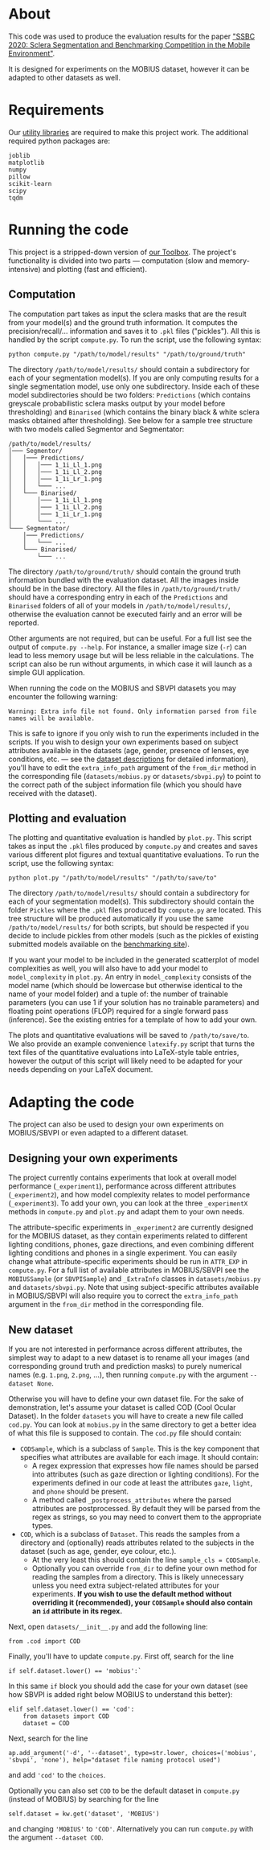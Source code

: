 # About
This code was used to produce the evaluation results for the paper ["SSBC 2020: Sclera Segmentation and Benchmarking Competition in the Mobile Environment"](https://sclera.fri.uni-lj.si/publications.html#SSBC_2020).

It is designed for experiments on the MOBIUS dataset, however it can be adapted to other datasets as well.

# Requirements
Our [utility libraries](https://sclera.fri.uni-lj.si/code.html#Libraries) are required to make this project work. The additional required python packages are:

	joblib
	matplotlib
	numpy
	pillow
	scikit-learn
	scipy
	tqdm

# Running the code
This project is a stripped-down version of [our Toolbox](https://sclera.fri.uni-lj.si/code.html#Toolbox). The project's functionality is divided into two parts — computation (slow and memory-intensive) and plotting (fast and efficient).

## Computation
The computation part takes as input the sclera masks that are the result from your model(s) and the ground truth information. It computes the precision/recall/... information and saves it to `.pkl` files ("pickles"). All this is handled by the script `compute.py`. To run the script, use the following syntax:

	python compute.py "/path/to/model/results" "/path/to/ground/truth"

The directory `/path/to/model/results/` should contain a subdirectory for each of your segmentation model(s). If you are only computing results for a single segmentation model, use only one subdirectory. Inside each of these model subdirectories should be two folders: `Predictions` (which contains greyscale probabilistic sclera masks output by your model before thresholding) and `Binarised` (which contains the binary black & white sclera masks obtained after thresholding). See below for a sample tree structure with two models called Segmentor and Segmentator:

	/path/to/model/results/
	│─── Segmentor/
	│	│─── Predictions/
	│	│   │─── 1_1i_Ll_1.png
	│	│   │─── 1_1i_Ll_2.png
	│	│   │─── 1_1i_Lr_1.png
	│	│   └─── ...
	│	└─── Binarised/
	│		│─── 1_1i_Ll_1.png
	│		│─── 1_1i_Ll_2.png
	│		│─── 1_1i_Lr_1.png
	│		└─── ...
	└─── Segmentator/
		│─── Predictions/
		│   └─── ...
		└─── Binarised/
			└─── ...

The directory `/path/to/ground/truth/` should contain the ground truth information bundled with the evaluation dataset. All the images inside should be in the base directory. All the files in `/path/to/ground/truth/` should have a corresponding entry in each of the `Predictions` and `Binarised` folders of all of your models in `/path/to/model/results/`, otherwise the evaluation cannot be executed fairly and an error will be reported.

Other arguments are not required, but can be useful. For a full list see the output of `compute.py --help`. For instance, a smaller image size (`-r`) can lead to less memory usage but will be less reliable in the calculations. The script can also be run without arguments, in which case it will launch as a simple GUI application.

When running the code on the MOBIUS and SBVPI datasets you may encounter the following warning:

	Warning: Extra info file not found. Only information parsed from file names will be available.
This is safe to ignore if you only wish to run the experiments included in the scripts. If you wish to design your own experiments based on subject attributes available in the datasets (age, gender, presence of lenses, eye conditions, etc. — see the [dataset descriptions](https://sclera.fri.uni-lj.si/datasets.html) for detailed information), you'll have to edit the `extra_info_path` argument of the `from_dir` method in the corresponding file (`datasets/mobius.py` or `datasets/sbvpi.py`) to point to the correct path of the subject information file (which you should have received with the dataset).

## Plotting and evaluation
The plotting and quantitative evaluation is handled by `plot.py`. This script takes as input the `.pkl` files produced by `compute.py` and creates and saves various different plot figures and textual quantitative evaluations. To run the script, use the following syntax:

	python plot.py "/path/to/model/results" "/path/to/save/to"

The directory `/path/to/model/results/` should contain a subdirectory for each of your segmentation model(s). This subdirectory should contain the folder `Pickles` where the `.pkl` files produced by `compute.py` are located. This tree structure will be produced automatically if you use the same `/path/to/model/results/` for both scripts, but should be respected if you decide to include pickles from other models (such as the pickles of existing submitted models available on the [benchmarking site](https://sclera.fri.uni-lj.si/benchmarking.html#Code)).

If you want your model to be included in the generated scatterplot of model complexities as well, you will also have to add your model to `model_complexity` in `plot.py`. An entry in `model_complexity` consists of the model name (which should be lowercase but otherwise identical to the name of your model folder) and a tuple of: the number of trainable parameters (you can use 1 if your solution has no trainable parameters) and floating point operations (FLOP) required for a single forward pass (inference). See the existing entries for a template of how to add your own.

The plots and quantitative evaluations will be saved to `/path/to/save/to`. We also provide an example convenience `latexify.py` script that turns the text files of the quantitative evaluations into LaTeX-style table entries, however the output of this script will likely need to be adapted for your needs depending on your LaTeX document.

# Adapting the code
The project can also be used to design your own experiments on MOBIUS/SBVPI or even adapted to a different dataset.

## Designing your own experiments
The project currently contains experiments that look at overall model performance (`_experiment1`), performance across different attributes (`_experiment2`), and how model complexity relates to model performance (`_experiment3`). To add your own, you can look at the three `_experimentX` methods in `compute.py` and `plot.py` and adapt them to your own needs.

The attribute-specific experiments in `_experiment2` are currently designed for the MOBIUS dataset, as they contain experiments related to different lighting conditions, phones, gaze directions, and even combining different lighting conditions and phones in a single experiment. You can easily change what attribute-specific experiments should be run in `ATTR_EXP` in `compute.py`. For a full list of available attributes in MOBIUS/SBVPI see the `MOBIUSSample` (or `SBVPISample`) and `_ExtraInfo` classes in `datasets/mobius.py` and `datasets/sbvpi.py`. Note that using subject-specific attributes available in MOBIUS/SBVPI will also require you to correct the `extra_info_path` argument in the `from_dir` method in the corresponding file.

## New dataset
If you are not interested in performance across different attributes, the simplest way to adapt to a new dataset is to rename all your images (and corresponding ground truth and prediction masks) to purely numerical names (e.g. `1.png`, `2.png`, ...), then running `compute.py` with the argument `--dataset None`.

Otherwise you will have to define your own dataset file. For the sake of demonstration, let's assume your dataset is called COD (Cool Ocular Dataset). In the folder `datasets` you will have to create a new file called `cod.py`. You can look at `mobius.py` in the same directory to get a better idea of what this file is supposed to contain. The `cod.py` file should contain:

- `CODSample`, which is a subclass of `Sample`. This is the key component that specifies what attributes are available for each image. It should contain:
	- A regex expression that expresses how file names should be parsed into attributes (such as gaze direction or lighting conditions). For the experiments defined in our code at least the attributes `gaze`, `light`, and `phone` should be present.
	- A method called `_postprocess_attributes` where the parsed attributes are postprocessed. By default they will be parsed from the regex as strings, so you may need to convert them to the appropriate types.
- `COD`, which is a subclass of `Dataset`. This reads the samples from a directory and (optionally) reads attributes related to the subjects in the dataset (such as age, gender, eye colour, etc.).
	- At the very least this should contain the line `sample_cls = CODSample`.
	- Optionally you can override `from_dir` to define your own method for reading the samples from a directory. This is likely unnecessary unless you need extra subject-related attributes for your experiments. **If you wish to use the default method without overriding it (recommended), your `CODSample` should also contain an `id` attribute in its regex.**

Next, open `datasets/__init__.py` and add the following line:

	from .cod import COD

Finally, you'll have to update `compute.py`. First off, search for the line

	if self.dataset.lower() == 'mobius':`
In this same `if` block you should add the case for your own dataset (see how SBVPI is added right below MOBIUS to understand this better):

	elif self.dataset.lower() == 'cod':
		from datasets import COD
		dataset = COD

Next, search for the line

	ap.add_argument('-d', '--dataset', type=str.lower, choices=('mobius', 'sbvpi', 'none'), help="dataset file naming protocol used")
and add `'cod'` to the `choices`.

Optionally you can also set `COD` to be the default dataset in `compute.py` (instead of MOBIUS) by searching for the line

	self.dataset = kw.get('dataset', 'MOBIUS')
and changing `'MOBIUS'` to `'COD'`. Alternatively you can run `compute.py` with the argument `--dataset COD`.
